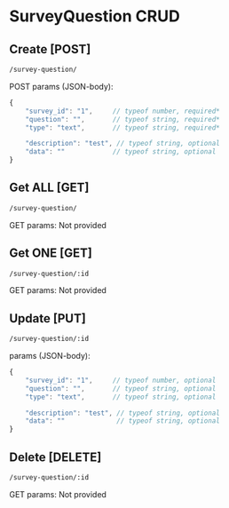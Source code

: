# SurveyQuestion CRUD

## Create [POST]

```bash
/survey-question/
```

POST params (JSON-body):
```javascript
{
    "survey_id": "1",     // typeof number, required*
    "question": "",       // typeof string, required*
    "type": "text",       // typeof string, required*

    "description": "test", // typeof string, optional
    "data": ""            // typeof string, optional
}
```

## Get ALL [GET]

```bash
/survey-question/
```

GET params: Not provided

## Get ONE [GET]

```bash
/survey-question/:id
```

GET params: Not provided

## Update [PUT]

```bash
/survey-question/:id
```

params (JSON-body):
```javascript
{
    "survey_id": "1",     // typeof number, optional
    "question": "",       // typeof string, optional
    "type": "text",       // typeof string, optional

    "description": "test", // typeof string, optional
    "data": ""             // typeof string, optional
}
```

## Delete [DELETE]

```bash
/survey-question/:id
```

GET params: Not provided